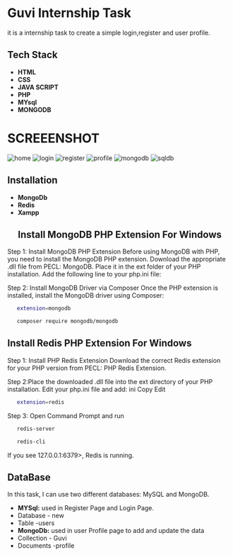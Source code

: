 # Guvi Internship Task

it is a internship task to create a simple login,register and user profile.
## Tech Stack
- **HTML**
- **CSS** 
- **JAVA SCRIPT**
- **PHP**
- **MYsql**
- **MONGODB**
# SCREEENSHOT

![home](https://github.com/user-attachments/assets/ecfe1095-bcbe-4ae0-b2cb-31e7cb24dba5)
![login](https://github.com/user-attachments/assets/f20828fc-9a4d-4465-b094-c6e9df4cc5f3)
![register](https://github.com/user-attachments/assets/0b1355d0-1ed3-405c-9a72-5961292578d4)
![profile](https://github.com/user-attachments/assets/0b773931-da74-47db-9a58-1d7430c33eb3)
![mongodb](https://github.com/user-attachments/assets/12cc3fe3-c0da-4af2-a9e0-cd49634eedf3)
![sqldb](https://github.com/user-attachments/assets/fa79c1f0-5c7b-4a33-9b94-2cd99d99a626)
## Installation
- **MongoDb** 
- **Redis**
- **Xampp**
  ##  Install MongoDB PHP Extension  For Windows
Step 1: Install MongoDB PHP Extension
Before using MongoDB with PHP, you need to install the MongoDB PHP extension.
Download the appropriate .dll file from PECL: MongoDB.
Place it in the ext folder of your PHP installation.
Add the following line to your php.ini file:

Step 2: Install MongoDB Driver via Composer
Once the PHP extension is installed, install the MongoDB driver using Composer:
```bash
   extension=mongodb
```
```bash
   composer require mongodb/mongodb
```
## Install Redis PHP Extension For Windows
Step 1: Install PHP Redis Extension
Download the correct Redis extension for your PHP version from PECL: PHP Redis Extension.

Step 2:Place the downloaded .dll file into the ext directory of your PHP installation.
Edit your php.ini file and add:
ini
Copy
Edit


```bash
   extension=redis

```
Step 3:
Open Command Prompt and run
```bash
   redis-server
```
```bash
   redis-cli

```
If you see 127.0.0.1:6379>, Redis is running.
## DataBase
In this task, I can use two different databases: MySQL and MongoDB.
- **MYSql:** used in Register Page and Login Page. 
-  Database - new
-  Table  -users
- **MongoDb:** used  in user Profile page to add and update  the data
- Collection - Guvi
- Documents -profile
